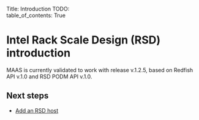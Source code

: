 Title: Introduction
TODO:  
table_of_contents: True

# Intel Rack Scale Design (RSD) introduction

MAAS is currently validated to work with release v.1.2.5, based on Redfish API
v.1.0 and RSD PODM API v.1.0.

## Next steps

- [Add an RSD host][addrsd]

<!-- LINKS -->

[addrsd]: manage-rsd-add.md


